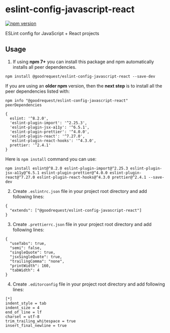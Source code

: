 # eslint-config-javascript-react
[![npm version](https://badge.fury.io/js/@goodrequest%2Feslint-config-javascript-react.svg)](https://badge.fury.io/js/@goodrequest%2Feslint-config-javascript-react)

ESLint config for JavaScript + React projects

## Usage
1. If using **npm 7+** you can install this package and npm automatically installs all peer dependencies.
```
npm install @goodrequest/eslint-config-javascript-react --save-dev
```

If you are using an **older npm** version, then the **next step** is to install all the peer dependencies listed with:
```
npm info "@goodrequest/eslint-config-javascript-react" peerDependencies

{
  eslint: '^8.2.0',
  'eslint-plugin-import': '^2.25.3',
  'eslint-plugin-jsx-a11y': '^6.5.1',
  'eslint-plugin-prettier': '^4.0.0',
  'eslint-plugin-react': '^7.27.0',
  'eslint-plugin-react-hooks': '^4.3.0',
  prettier: '^2.4.1'
}
```
Here is `npm install` command you can use:
```
npm install eslint@^8.2.0 eslint-plugin-import@^2.25.3 eslint-plugin-jsx-a11y@^6.5.1 eslint-plugin-prettier@^4.0.0 eslint-plugin-react@^7.27.0 eslint-plugin-react-hooks@^4.3.0 prettier@^2.4.1 --save-dev
```

2. Create `.eslintrc.json` file in your project root directory and add following lines:
```
{
  "extends": ["@goodrequest/eslint-config-javascript-react"]
}
```

3. Create `.prettierrc.json` file in your project root directory and add following lines:
```
{
  "useTabs": true,
  "semi": false,
  "singleQuote": true,
  "jsxSingleQuote": true,
  "trailingComma": "none",
  "printWidth": 160,
  "tabWidth": 4
}
```

4. Create `.editorconfig` file in your project root directory and add following lines:
```
[*]
indent_style = tab
indent_size = 4
end_of_line = lf
charset = utf-8
trim_trailing_whitespace = true
insert_final_newline = true
```
